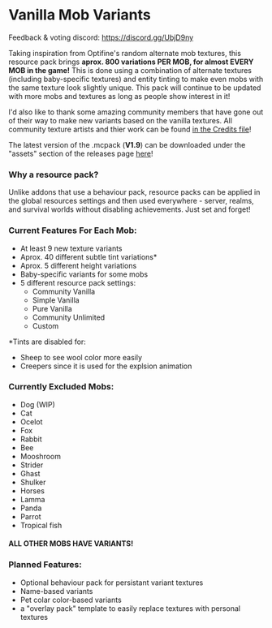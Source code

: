 # Vanilla Mob Variants
Feedback & voting discord: https://discord.gg/UbjD9ny

Taking inspiration from Optifine's random alternate mob textures, this resource pack brings **aprox. 800 variations PER MOB, for almost EVERY MOB in the game!** This is done using a combination of alternate textures (including baby-specific textures) and entity tinting to make even mobs with the same texture look slightly unique. This pack will continue to be updated with more mobs and textures as long as people show interest in it!

I'd also like to thank some amazing community members that have gone out of their way to make new variants based on the vanilla textures. All community texture artists and thier work can be found [in the Credits file](Credits.md)!

The latest version of the .mcpack (**V1.9**) can be downloaded under the "assets" section of the releases page [here](https://github.com/xanthousm/Vanilla-Mob-Variants/releases/latest)!

### Why a resource pack?
Unlike addons that use a behaviour pack, resource packs can be applied in the global resources settings and then used everywhere - server, realms, and survival worlds without disabling achievements. Just set and forget!
### Current Features For Each Mob: 
- At least 9 new texture variants
- Aprox. 40 different subtle tint variations*
- Aprox. 5 different height variations
- Baby-specific variants for some mobs
- 5 different resource pack settings:
	- Community Vanilla
	- Simple Vanilla
	- Pure Vanilla
	- Community Unlimited
	- Custom

*Tints are disabled for:
- Sheep to see wool color more easily
- Creepers since it is used for the explsion animation

### Currently Excluded Mobs: 
- Dog (WIP)
- Cat
- Ocelot
- Fox
- Rabbit
- Bee
- Mooshroom
- Strider
- Ghast
- Shulker
- Horses
- Lamma
- Panda
- Parrot
- Tropical fish

#### ALL OTHER MOBS HAVE VARIANTS!

### Planned Features: 
- Optional behaviour pack for persistant variant textures
- Name-based variants
- Pet colar color-based variants
- a "overlay pack" template to easily replace textures with personal textures